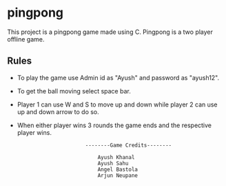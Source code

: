 
# pingpong
This project is a pingpong game made using C. 
Pingpong is a two player offline game.
##  Rules 
- To play the game use Admin id as "Ayush" and password as "ayush12".
- To get the ball moving select space bar.
- Player 1 can use W and S to move up and down while player 2 can use up and down arrow to do so.
- When either player wins 3 rounds the game ends and the respective player wins.







							--------Game Credits--------
								
								Ayush Khanal
								Ayush Sahu
								Angel Bastola
								Arjun Neupane
